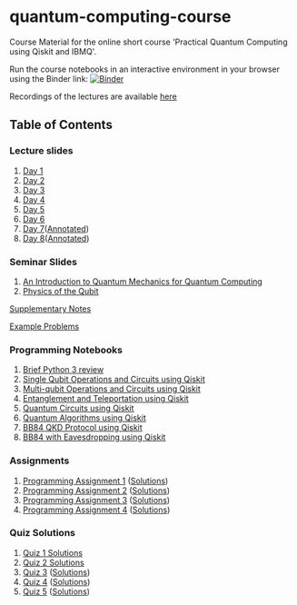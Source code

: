 # quantum-computing-course 
Course Material for the online short course 'Practical Quantum Computing using Qiskit and IBMQ'.

Run the course notebooks in an interactive environment in your browser using the Binder link:
[![Binder](https://mybinder.org/badge_logo.svg)](https://mybinder.org/v2/gh/deadbeatfour/quantum-computing-course/HEAD/?urlpath=lab)

Recordings of the lectures are available [here](https://www.youtube.com/playlist?list=PLyEHBEYaB52XCMH9mMHo5MAzGcZkcdVGB)

## Table of Contents

### Lecture slides
1. [Day 1](lecture_slides/day1.pdf)
2. [Day 2](lecture_slides/day2.pdf)
3. [Day 3](lecture_slides/day3.pdf)
4. [Day 4](lecture_slides/day4.pdf)
5. [Day 5](lecture_slides/day5.pdf)
6. [Day 6](lecture_slides/day6.pdf)
7. [Day 7](lecture_slides/day7.pdf)([Annotated](lecture_slides/day7_annotated.pdf))
8. [Day 8](lecture_slides/day8.pdf)([Annotated](lecture_slides/day8_annotated.pdf))

### Seminar Slides
1. [An Introduction to Quantum Mechanics for Quantum Computing](lecture_slides/seminar.pdf)
2. [Physics of the Qubit](lecture_slides/seminar2.pdf)

[Supplementary Notes](lecture_slides/supplementary_notes.pdf)

[Example Problems](lecture_slides/example_problems.pdf)

### Programming Notebooks
1. [Brief Python 3 review](notebooks/intro_python.ipynb)
2. [Single Qubit Operations and Circuits using Qiskit](notebooks/single_qubit.ipynb)
3. [Multi-qubit Operations and Circuits using Qiskit](notebooks/multi_qubit.ipynb)
4. [Entanglement and Teleportation using Qiskit](notebooks/teleportation.ipynb)
5. [Quantum Circuits using Qiskit](notebooks/quantum_circuits.ipynb)
6. [Quantum Algorithms using Qiskit](notebooks/algorithms.ipynb)
7. [BB84 QKD Protocol using Qiskit](notebooks/BB84.ipynb)
8. [BB84 with Eavesdropping using Qiskit](notebooks/BB84_eavesdropping.ipynb)


### Assignments

1. [Programming Assignment 1](assignments/assignment1.ipynb) ([Solutions](assignments/assignment1_solutions.ipynb))
2. [Programming Assignment 2](assignments/assignment2.ipynb) ([Solutions](assignments/assignment2_solutions.ipynb))
3. [Programming Assignment 3](assignments/assignment3.ipynb) ([Solutions](assignments/assignment3_solutions.ipynb))
4. [Programming Assignment 4](assignments/assignment4.ipynb) ([Solutions](assignments/assignment4_solutions.ipynb))

### Quiz Solutions

1. [Quiz 1 Solutions](assignments/quizzes/quiz1_solutions.pdf)
2. [Quiz 2 Solutions](assignments/quizzes/quiz2_solutions.pdf)
3. [Quiz 3](assignments/quizzes/quiz3.pdf) ([Solutions](assignments/quizzes/quiz3_solutions.pdf))
4. [Quiz 4](assignments/quizzes/quiz4.pdf) ([Solutions](assignments/quizzes/quiz4_solutions.pdf))
5. [Quiz 5](assignments/quizzes/quiz5.pdf) ([Solutions](assignments/quizzes/quiz5_solutions.pdf))

